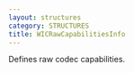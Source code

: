 ```yaml
---
layout: structures
category: STRUCTURES
title: WICRawCapabilitiesInfo
---
```


Defines raw codec capabilities.
